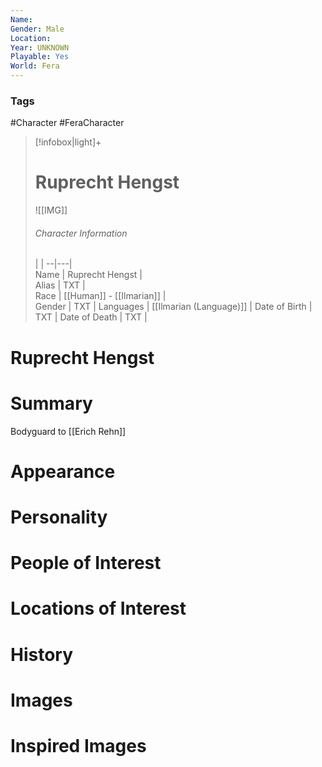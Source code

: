 ```yaml
---
Name: 
Gender: Male
Location: 
Year: UNKNOWN
Playable: Yes
World: Fera
---
```


### Tags
#Character #FeraCharacter 

> [!infobox|light]+  
> # Ruprecht Hengst  
> ![[IMG]]  
> ###### Character Information
>  |   |
> --|---|  
> Name | Ruprecht Hengst |  
> Alias | TXT |  
> Race | [[Human]] - [[Ilmarian]] |  
> Gender | TXT |
> Languages | [[Ilmarian (Language)]] |
> Date of Birth | TXT |
> Date of Death | TXT |

# Ruprecht Hengst

# Summary
Bodyguard to [[Erich Rehn]]
# Appearance

# Personality

# People of Interest

# Locations of Interest

# History

# Images

# Inspired Images
